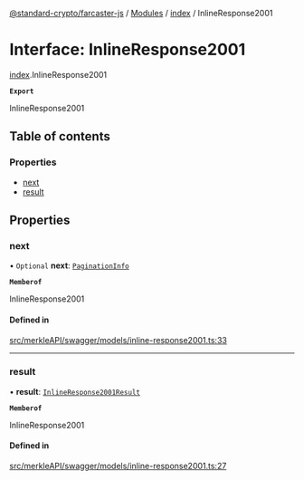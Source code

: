 [@standard-crypto/farcaster-js](../README.md) / [Modules](../modules.md) / [index](../modules/index.md) / InlineResponse2001

# Interface: InlineResponse2001

[index](../modules/index.md).InlineResponse2001

**`Export`**

InlineResponse2001

## Table of contents

### Properties

- [next](index.InlineResponse2001.md#next)
- [result](index.InlineResponse2001.md#result)

## Properties

### next

• `Optional` **next**: [`PaginationInfo`](index.PaginationInfo.md)

**`Memberof`**

InlineResponse2001

#### Defined in

[src/merkleAPI/swagger/models/inline-response2001.ts:33](https://github.com/standard-crypto/farcaster-js/blob/main/src/merkleAPI/swagger/models/inline-response2001.ts#L33)

___

### result

• **result**: [`InlineResponse2001Result`](index.InlineResponse2001Result.md)

**`Memberof`**

InlineResponse2001

#### Defined in

[src/merkleAPI/swagger/models/inline-response2001.ts:27](https://github.com/standard-crypto/farcaster-js/blob/main/src/merkleAPI/swagger/models/inline-response2001.ts#L27)
